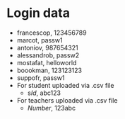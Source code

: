 # Login data
- francescop, 123456789
- marcot, passw1 
- antoniov, 987654321
- alessandrob, passw2
- mostafat, helloworld
- boookman, 123123123
- suppofr, passw1
- For student uploaded via .csv file
  - s*Id*, abc123
- For teachers uploaded via .csv file
  - *Number*, 123abc